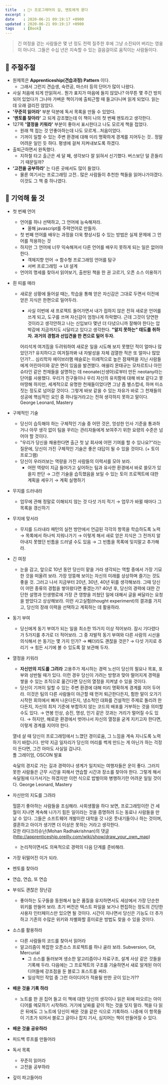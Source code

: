 ```yaml
---
title   : 👩‍⚕️ 프로그래머의 길, 멘토에게 묻다
excerpt : 
date    : 2020-06-21 09:19:17 +0900
updated : 2020-06-21 09:19:17 +0900
tags    : [Book]
---
```

  
      
> 긴 여정을 걷는 사람들은 몇 년 정도 전력 질주한 후에 그냥 소진되어 버리는 영웅이 아니다. 그들은 수십 년은 지속할 수 있는 걸음걸이로 움직이는 사람들이다. 

## 💬 주절주절

- 원제목은 **Apprenticeship(견습과정) Pattern** 이다.
    - 그래서 그런지 견습생, 숙련공, 마스터 등의 단어가 많이 나왔다.
- 사실 처음에 되게 안읽혀서.. 뭔가 표지가 마음에 들지 않았나? 아무튼 몇 주간 방치되어 있었다가 그나마 가벼운 책이기에 출퇴근할 때 들고다니며 읽게 되었다. 읽는데 오래 걸리진 않았다.
- **'꾸준히 읽어라'** 부분 덕분에 독서 목록을 만들 수 있었다.
- **'멘토를 찾아라'** 고 되게 강조했는데 이 책이 나의 첫 번째 멘토라고 생각한다.
- 127쪽 **'열정을 키워라'** 부분이 좋아서 표시한다고 나도 모르게 책을 접었다.
    - 원래 책 접는 것 안좋아하는데 나도 모르게...처음이었다.
    - 기꺼이 일할 수 있는 주변 환경에 대해 미리 명확하게 경계를 지어두는 것.. 정말 어려운 일인 듯 하다. 평생에 걸쳐 지켜내보도록 하겠다.
- 출퇴근하면서 완독했다.
    - 지하철 타고 출근은 세 달 째, 생각보다 잘 읽혀서 신기했다. 버스보단 덜 흔들리기 때문일까?
- **'고전을 공부하라'** 는 다른 곳에서도 많이 들었다.
    - 물론 여기서는 프로그래밍 고전.. 많은 사람들이 추천한 책들을 읽어나가야겠다. 이것도 그 책 중 하나였다.

## 🧠 기억해 둘 것

- 첫 번째 언어
    - 언어를 하나 선택하고, 그 언어에 능숙해져라.
        - 올해 javascript를 주력언어로 만들자.
    - 첫 번째 언어를 배우는 과정을 더욱 향상시킬 수 있는 방법은 실제 문제에 그 언어를 적용하는 것
    - 하지만 그 언어에 너무 익숙해져서 다른 언어를 배우지 못하게 되는 일은 없어야 한다.
        - 객체지향 언어 → 함수형 프로그래밍 언어를 탐구
        - 서버 프로그래밍 → UI 설계
    - 언어의 명세를 찾아서 읽어보기, 출판된 책을 한 권 고르기, 오픈 소스 이용하기
- 흰 띠를 매라
    - 새로운 상황에 들어설 때는, 학습을 통해 얻은 자신감은 그대로 두면서 이전에 얻은 지식은 한편으로 밀어두라.
        - 사실 이번에 새 프로젝트 들어가면서 내가 접하지 않은 전혀 새로운 언어를 쓰게 되고, 도구를 쓰며 자신감이 엄청나게 하락했다. 근데 그것이 당연한 것이라고 생각안하고 나는 신입보다 몇년 더 다녔으니까 잘해야 한다는 압박감에 지금까지도 시달리고 있다고 생각한다. **"알지 못하는" 태도를 취하자. 과거의 경험과 선입견을 한 켠으로 밀어 두자.**

        어리석게 여겨짐을 두려워하여 새로운 일을 시도해 보지 못했던 적이 얼마나 많았던가? 유치하다고 여겨질까봐 내 자발성을 자체 검열한 적은 또 얼마나 많았던가?... 심리학자 에이브러햄 매슬로는 이례적으로 높은 잠재력을 지닌 사람들에게 어린아이와 같은 면이 있음을 발견했다. 애쉴리 몬태규는 모차르트나 아인슈타인 같은 천재들을 설명하는 데 neonate(신생아)로부터 만든 neotany라는 단어를 사용했다. 우리가 친구들이나 우리 자신의 유치함에 대해 바보 같다고 못마땅해 하지만, 세계적으로 유명한 천재들이었다면 그냥 좀 별스럽네, 하며 미소 짓는 정도로 넘어갈 것이다. 그렇게 바보 같을 수 있는 자유가 바로 그 천재들의 성공에 핵심적인 요인 중 하나일거라고는 전혀 생각하지 못하고 말이다.  
        George Leonard, Mastery 

- 구체적인 기술
    - 당신이 습득해야 하는 구체적인 기술 중 어떤 것은, 엉성한 인사 기준을 통과하거나 아무 생각 없이 팀을 꾸리는 관리자들에게 보여주기 위한 요령의 수준은 넘어야 할 것이다.
    - "우리가 당신을 채용한다면 출근 첫 날 회사에 어떤 기여를 할 수 있나요?"라는 질문에, 당신이 가진 구체적인 기술은 좋은 대답이 될 수 있을 것이다. (+ 토이 프로그램)
    - 당신이 우러러보는 역량을 가진 사람들의 이력서를 모아 보라.
        - 어떤 역량이 지금 들어가고 싶어하는 팀과 유사한 환경에서 바로 쓸모가 있을지 판단 → 그런 기술을 습득했음을 보일 수 있는 토이 프로젝트에 대한 계획을 세우기 → 계획 실행하기
- 무지를 드러내라
    - 업무에 관해 정말로 이해되지 않는 것 다섯 가지 적기 → 업무가 바뀔 때마다 그 목록을 갱신하기
- 무지에 맞서라
    - 무지를 드러내라 패턴의 실천 방안에서 언급된 각각의 항목을 학습하도록 노력 → 목록에서 하나씩 지워나가기 → 이렇게 해서 새로 얻은 지식은 그 전까지 알아내지 못했던 빈틈을 드러낼 수도 있음 → 그 빈틈을 목록에 잊지말고 추가해라.
- 긴 여정
    - 눈을 감고, 앞으로 10년 동안 당신이 맡을 거라 생각되는 역할 중에서 가장 기묘한 것을 떠올려 보라. 가장 엉뚱해 보이는 자신의 미래를 상상하며 즐기는 것도 좋을 것. 그러고 나서 지금부터 20년, 30년, 40년 뒤를 생각해보라. 그때 당신이 어떤 종류의 경험을 쌓아왔다면 좋겠는가? 40년 후, 당신의 경력에 대한 간단한 설명과 인생행로에 가장 큰 영향을 끼쳤던 일에 대해서 글을 써달라는 요청을 받았다고 상상해보라. 이런 사고실험(thought experiment)의 결과를 가지고, 당신의 장래 이력을 선택하고 계획하는 데 활용하라.
- 동기 부여
    - 당신에게 동기 부여가 되는 일을 최소한 15가지 이상 적어보라. 잠시 기다렸다가 5가지를 추가로 더 적어보라. 그 중 자발적 동기 부여와 다른 사람의 시선을 의식해서 쓴 동기는 몇 가지 인가? → 빼더라도 괜찮을 것은? → 다섯 가지로 추리기 → 힘든 시기에 볼 수 있도록 잘 보관해 두자.
- 열정을 키워라
    - **자신만의 지도를 그려라** 고용주가 제시하는 경력 노선이 당신의 필요나 목표, 포부와 상반될 때가 있다. 이런 경우 당신이 가려는 방향과 맞아 떨어지게 경력을 쌓을 수 있는 조직으로 옮긴다면 당신의 열정을 지켜낼 수 있을 것이다.
    - 당신이 기꺼이 일할 수 있는 주변 환경에 대해 미리 명확하게 경계를 지어 두어라. 이것은 팀의 다른 사람들이 야근할 때 먼저 퇴근한다든지, 험한 말이 오가기 시작한 회의에서 빠져 나온다든지, 냉소적인 대화를 건설적인 주제로 돌리려 한다든지, 자신의 최저 기준에 부합하지 않는 코드의 배포를 거부하는 것을 의미할 수도 있다. → 연봉 인상, 승진, 명성, 인기 같은 것과는 거리가 멀어질 수도 있다. → 하지만, 해로운 환경에서 벗어나서 자신의 열정을 굳게 지키고자 한다면, 이렇게 경계를 지어야 한다.

    열네 살 때 당신이 프로그래밍에서 느꼈던 경이로움, 그 느낌을 계속 지니도록 노력하기 바랍니다. 만약 지금 일자리가 당신의 머리를 썩게 만드는 게 아닌가 하는 걱정이 든다면, 그건 아마도 사실일 겁니다.  
    폴 그레이엄, OSCON 발표 

    숙달의 경지로 가는 길과 경력이나 생계가 일치되는 여행자들은 운이 좋다. 그러지 못한 사람들은 근무 시간을 피해서 연습할 시간과 장소를 찾아야 한다. 그렇게 해서 숙달됨에 다가서기는 하겠지만 이런 식으로 밥벌이와 병행하기란 어려운 일일 것이다.
    George Leonard, Mastery 

- 자신만의 지도를 그려라

    헐뜯기 좋아하는 사람들을 조심해라. 사회생활을 하다 보면, 프로그래밍이란 건 세월이 지나면 계속해 나가기 힘든 일이라는 것을 증명하려 드는 동료나 사람들을 만날 수 있다. 그들은 소프트웨어 개발이란 대학을 갓 나온 풋내기들이나 하는 것이며, 결혼하고 아이가 생기면 더 이상은 못하는 거라고 생각한다.  
    모한 라다크리슈난(Mohan Radhakrishnan)의 댓글 (http://apprenticeship.oreilly.com/wiki/show/draw_your_own_map)

    - 논리적이면서도 의욕적으로 경력의 다음 단계를 준비해라.
- 가장 뒤떨어진 이가 되라.
- 멘토를 찾아라
- 연습, 연습, 또 연습
- 부숴도 괜찮은 장난감
    - 좋아하는 도구들을 동원해서 높은 품질을 유지하면서도 세상에서 가장 단순한 위키를 만들어 보라. 초기 버전은 텍스트 파일을 보거나 편집하는 정도의 간단한 사용자 인터페이스만 있으면 될 것이다. 시간이 지나면서 당신은 기능도 더 추가하고 기존의 수많은 위키와 차별화할 흥미로운 방법도 찾을 수 있을 것이다.
- 소스를 활용하라
    - 다른 사람들의 코드를 찾아서 읽어라
    - 알고리즘이 복잡한 오픈소스 프로젝트를 하나 골라 보라. Subversion, Git, Mercurial
        - 그 소스를 둘러보며 생소한 알고리즘이나 자료구조, 설계 사상 같은 것들을 기록해 두라. 다음에는 그 프로젝트의 구조를 기술하면서 새로 알게된 아이디어들에 강조점을 둔 블로그 포스트를 써라.
        - 일상적인 작업 중 그런 아이디어가 적용될 만한 곳이 있는가??
- **배운 것을 기록 하라**
    - 노트를 한 권 집어 들고 이 책에 대한 당신의 생각이나 읽은 뒤에 떠오르는 아이디어를 메모하기 시작하라. 거기에 날짜를 같이 적는 것을 잊지 말라. 책을 다 읽은 뒤에도 그 노트에 당신이 배운 것을 같은 식으로 기록하라. 나중에 이 항목들이 기초가 되어서 블로그 글이나 잡지 기사, 심지어는 책이 만들어질 수 있다.
- **배운 것을 공유하라**
- 피드백 루프를 만들어라
- 독서 목록
    - 꾸준히 읽어라
    - 고전을 공부하라
- 깊이 파고들어라